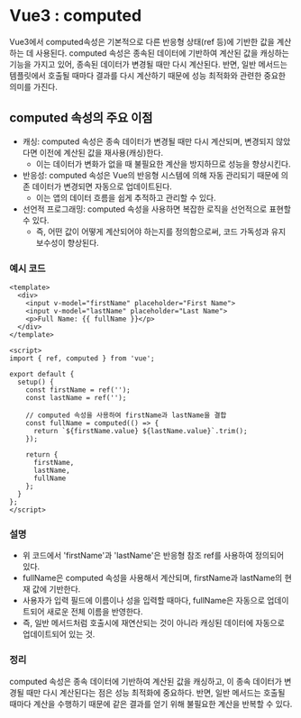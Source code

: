 # Vue3 : computed 
Vue3에서 computed속성은 기본적으로 다른 반응형 상태(ref 등)에 기반한 값을 계산하는 데 사용된다.
computed 속성은 종속된 데이터에 기반하여 계산된 값을 캐싱하는 기능을 가지고 있어, 종속된 데이터가 변경될 때만 다시 계산된다.
반면, 일반 메서드는 템플릿에서 호출될 때마다 결과를 다시 계산하기 때문에 성능 최적화와 관련한 중요한 의미를 가진다.


## computed 속성의 주요 이점
* 캐싱: computed 속성은 종속 데이터가 변경될 때만 다시 계산되며, 변경되지 않았다면 이전에 계산된 값을 재사용(캐싱)한다. 
  * 이는 데이터가 변화가 없을 때 불필요한 계산을 방지하므로 성능을 향상시킨다.
* 반응성: computed 속성은 Vue의 반응형 시스템에 의해 자동 관리되기 때문에 의존 데이터가 변경되면 자동으로 업데이트된다.
  * 이는 앱의 데이터 흐름을 쉽게 추적하고 관리할 수 있다.
* 선언적 프로그래밍: computed 속성을 사용하면 복잡한 로직을 선언적으로 표현할 수 있다.
  * 즉, 어떤 값이 어떻게 계산되어야 하는지를 정의함으로써, 코드 가독성과 유지 보수성이 향상된다.

### 예시 코드
```vue
<template>
  <div>
    <input v-model="firstName" placeholder="First Name">
    <input v-model="lastName" placeholder="Last Name">
    <p>Full Name: {{ fullName }}</p>
  </div>
</template>

<script>
import { ref, computed } from 'vue';

export default {
  setup() {
    const firstName = ref('');
    const lastName = ref('');

    // computed 속성을 사용하여 firstName과 lastName을 결합
    const fullName = computed(() => {
      return `${firstName.value} ${lastName.value}`.trim();
    });

    return {
      firstName,
      lastName,
      fullName
    };
  }
};
</script>

```
### 설명
* 위 코드에서 'firstName'과 'lastName'은 반응형 참조 ref를 사용하여 정의되어 있다.
* fullName은 computed 속성을 사용해서 계산되며, firstName과 lastName의 현재 값에 기반한다.
* 사용자가 입력 필드에 이름이나 성을 입력할 때마다, fullName은 자동으로 업데이트되어 새로운 전체 이름을 반영한다.
* 즉, 일반 메서드처럼 호출시에 재연산되는 것이 아니라 캐싱된 데이터에 자동으로 업데이트되어 있는 것.


### 정리
computed 속성은 종속 데이터에 기반하여 계산된 값을 캐싱하고, 이 종속 데이터가 변경될 때만 다시 계산된다는 점은 성능 최적화에 중요하다.
반면, 일반 메서드는 호출될 때마다 계산을 수행하기 때문에 같은 결과를 얻기 위해 불필요한 계산을 반복할 수 있다. 